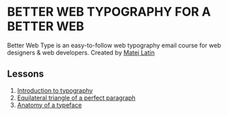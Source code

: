 # BETTER WEB TYPOGRAPHY FOR A BETTER WEB
Better Web Type is an easy-to-follow web typography email course for web designers & web developers.
Created by [Matej Latin](https://betterwebtype.com/)

## Lessons
1. [Introduction to typography](/lessons.md#1-introduction-to-typography)
2. [Equilateral triangle of a perfect paragraph](/lessons.md#2-equilateral-triangle-of-a-perfect-paragraph)
3. [Anatomy of a typeface](/lessons.md#3-anatomy-of-a-typeface)
